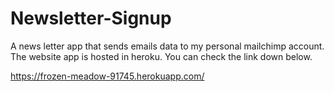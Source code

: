 # Newsletter-Signup
A news letter app that sends emails data to my personal mailchimp account.
The website app is hosted in heroku.
You can check the link down below.

https://frozen-meadow-91745.herokuapp.com/
